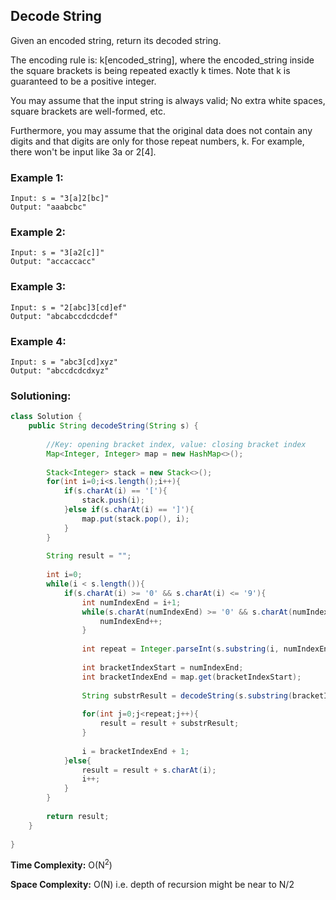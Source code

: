 ## Decode String

Given an encoded string, return its decoded string.

The encoding rule is: k[encoded_string], where the encoded_string inside the square brackets is being repeated exactly k times. Note that k is guaranteed to be a positive integer.

You may assume that the input string is always valid; No extra white spaces, square brackets are well-formed, etc.

Furthermore, you may assume that the original data does not contain any digits and that digits are only for those repeat numbers, k. For example, there won't be input like 3a or 2[4].

### Example 1:
```
Input: s = "3[a]2[bc]"
Output: "aaabcbc"
```

### Example 2:
```
Input: s = "3[a2[c]]"
Output: "accaccacc"
```

### Example 3:
```
Input: s = "2[abc]3[cd]ef"
Output: "abcabccdcdcdef"
```

### Example 4:
```
Input: s = "abc3[cd]xyz"
Output: "abccdcdcdxyz"
```


 ### Solutioning:


```java
class Solution {
    public String decodeString(String s) {
        
        //Key: opening bracket index, value: closing bracket index
        Map<Integer, Integer> map = new HashMap<>();
        
        Stack<Integer> stack = new Stack<>();
        for(int i=0;i<s.length();i++){
            if(s.charAt(i) == '['){
                stack.push(i);
            }else if(s.charAt(i) == ']'){
                map.put(stack.pop(), i);
            }
        }
        
        String result = "";
        
        int i=0;
        while(i < s.length()){
            if(s.charAt(i) >= '0' && s.charAt(i) <= '9'){
                int numIndexEnd = i+1;
                while(s.charAt(numIndexEnd) >= '0' && s.charAt(numIndexEnd) <= '9'){
                    numIndexEnd++;
                }
                
                int repeat = Integer.parseInt(s.substring(i, numIndexEnd));
                
                int bracketIndexStart = numIndexEnd;
                int bracketIndexEnd = map.get(bracketIndexStart);
                
                String substrResult = decodeString(s.substring(bracketIndexStart+1, bracketIndexEnd));
                
                for(int j=0;j<repeat;j++){
                    result = result + substrResult;
                }
                
                i = bracketIndexEnd + 1;
            }else{
                result = result + s.charAt(i);
                i++;
            }
        }
        
        return result;
    }
    
}
```  
**Time Complexity:** O(N<sup>2</sup>)  

**Space Complexity:**  O(N) i.e. depth of recursion might be near to N/2

